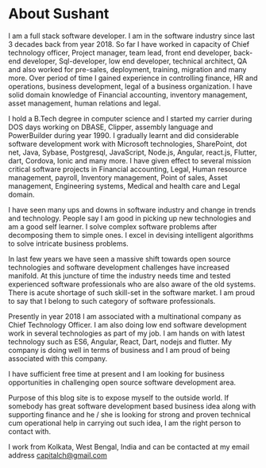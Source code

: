 # About Sushant

I am a full stack software developer. I am in the software industry since last 3 decades back from year 2018. So far I have worked in capacity of Chief technology officer, Project manager, team lead, front end developer, back-end developer, Sql-developer, low end developer, technical architect, QA and also worked for pre-sales, deployment, training, migration and many more. Over period of time I gained experience in controlling finance, HR and operations, business development, legal of a business organization. I have solid domain knowledge of Financial accounting, inventory management, asset management, human relations and legal.

I hold a B.Tech degree in computer science and I started my carrier during DOS days working on DBASE, Clipper, assembly language and PowerBuilder during year 1990. I gradually learnt and did considerable software development work with  Microsoft technologies, SharePoint, dot net, Java, Sybase, Postgresql, JavaScript, Node.js, Angular, react.js, Flutter, dart, Cordova, Ionic and many more. I have given effect to several mission critical software projects in Financial accounting, Legal, Human resource management, payroll, Inventory management, Point of sales, Asset management, Engineering systems, Medical and health care and Legal domain.

I have seen many ups and downs in software industry and change in trends and technology. People say I am good in picking up new technologies and am a good self learner. I solve complex software problems after decomposing them to simple ones.  I excel in devising intelligent algorithms to solve intricate business problems.

In last few years we have seen a massive shift towards open source technologies and software development challenges have increased manifold. At this juncture of time the industry needs time and tested experienced software professionals who are also aware of the old systems. There is acute shortage of such skill-set in the software market. I am proud to say that I belong to such category of software professionals.

Presently in year 2018 I am associated with a multinational company as Chief Technology Officer. I am also doing low end software development work in several technologies as part of my job. I am hands on with latest technology such as ES6, Angular, React, Dart, nodejs and flutter. My company is doing well in terms of business and I am proud of being associated with this company.

I have sufficient free time at present and I am looking for business opportunities in challenging open source software development area.

Purpose of this blog site is to expose myself to the outside world. If somebody has great software development based business idea along with supporting finance and he / she is looking for strong and proven technical cum operational help in carrying out such idea, I am the right person to contact with.

I work from Kolkata, West Bengal, India and can be contacted at my email address capitalch@gmail.com
